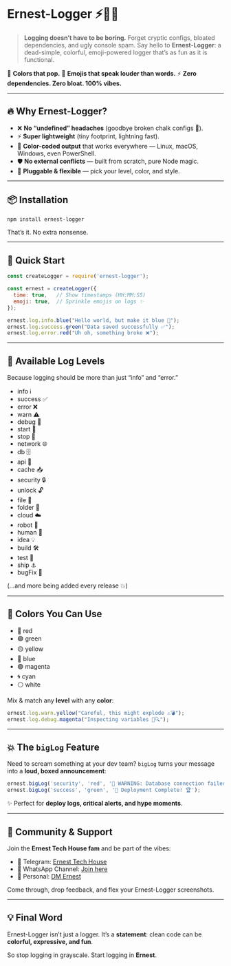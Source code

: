 

# Ernest-Logger ⚡️🚀✨

> **Logging doesn’t have to be boring.**
> Forget cryptic configs, bloated dependencies, and ugly console spam.
> Say hello to **Ernest-Logger**: a dead-simple, colorful, emoji-powered logger that’s as fun as it is functional.

🎨 **Colors that pop.**
🤖 **Emojis that speak louder than words.**
⚡ **Zero dependencies. Zero bloat. 100% vibes.**

---

## 🔥 Why Ernest-Logger?

* ❌ **No “undefined” headaches** (goodbye broken chalk configs 👋).
* ⚡ **Super lightweight** (tiny footprint, lightning fast).
* 🎨 **Color-coded output** that works everywhere — Linux, macOS, Windows, even PowerShell.
* 🛡️ **No external conflicts** — built from scratch, pure Node magic.
* 🧩 **Pluggable & flexible** — pick your level, color, and style.

---

## 📦 Installation

```bash
npm install ernest-logger
```

That’s it. No extra nonsense.

---

## 🚀 Quick Start

```js
const createLogger = require('ernest-logger');

const ernest = createLogger({
  time: true,   // Show timestamps (HH:MM:SS)
  emoji: true,  // Sprinkle emojis on logs ✨
});

ernest.log.info.blue("Hello world, but make it blue 💙");
ernest.log.success.green("Data saved successfully ✅");
ernest.log.error.red("Uh oh, something broke ❌");
```

---

## 🎯 Available Log Levels

Because logging should be more than just “info” and “error.”

* info ℹ️
* success ✅
* error ❌
* warn ⚠️
* debug 🐞
* start 🚀
* stop 🛑
* network 🌐
* db 🗄️
* api 📡
* cache 📥
* security 🔒
* unlock 🔓
* file 📄
* folder 📁
* cloud ☁️
* robot 🤖
* human 🙋
* idea 💡
* build 🛠️
* test 🧪
* ship ⚓
* bugFix 🔧

(…and more being added every release 💥)

---

## 🎨 Colors You Can Use

* 🔴 red
* 🟢 green
* 🟡 yellow
* 🔵 blue
* 🟣 magenta
* 🌀 cyan
* ⚪ white

Mix & match any **level** with any **color**:

```js
ernest.log.warn.yellow("Careful, this might explode ⚠️💣");
ernest.log.debug.magenta("Inspecting variables 🐞🔍");
```

---

## 💥 The `bigLog` Feature

Need to scream something at your dev team?
`bigLog` turns your message into a **loud, boxed announcement**:

```js
ernest.bigLog('security', 'red', '🚨 WARNING: Database connection failed!');
ernest.bigLog('success', 'green', '🎉 Deployment Complete! 🏆');
```

✨ Perfect for **deploy logs, critical alerts, and hype moments**.

---

## 🤝 Community & Support

Join the **Ernest Tech House fam** and be part of the vibes:

* 💬 Telegram: [Ernest Tech House](https://t.me/ernesttechhouse)
* 📢 WhatsApp Channel: [Join here](https://whatsapp.com/channel/0029VayK4tyDAWr0jeCZx0i)
* 👤 Personal: [DM Ernest](https://t.me/Peaseernest)

Come through, drop feedback, and flex your Ernest-Logger screenshots.

---

## 💡 Final Word

Ernest-Logger isn’t just a logger.
It’s a **statement**: clean code can be **colorful, expressive, and fun**.

So stop logging in grayscale.
Start logging in **Ernest**.

